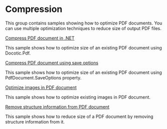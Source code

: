 # Compression
This group contains samples showing how to optimize PDF documents. You can use multiple optimization techniques to reduce size of output PDF files.

[Compress PDF document in .NET](/Samples/Compression/CompressAllTechniques)

This sample shows how to optimize size of an existing PDF document using Docotic.Pdf.

[Compress PDF document using save options](/Samples/Compression/CompressWithSaveOptions)

This sample shows how to optimize size of an existing PDF document using PdfDocument.SaveOptions property.

[Optimize images in PDF document](/Samples/Compression/OptimizeImages)

This sample shows how to optimize existing images in PDF document.

[Remove structure information from PDF document](/Samples/Compression/RemoveStructureInformation)

This sample shows how to reduce size of a PDF document by removing structure information from it.